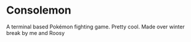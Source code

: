 # Consolemon
A terminal based Pokémon fighting game. Pretty cool. Made over winter break by me and Roosy
